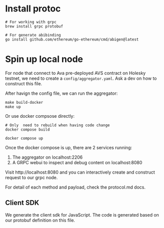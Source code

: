# Install protoc

```
# For working with grpc
brew install grpc protobuf

# For generate abibinding
go install github.com/ethereum/go-ethereum/cmd/abigen@latest
```

# Spin up local node

For node that connect to Ava pre-deployed AVS contract on Holesky testnet, we need to create a `config/aggregator.yaml`. Ask a dev on how to construct this file.

After havign the config file, we can run the aggregator:

```
make build-docker
make up
```

Or use docker compsose directly:

```
# Only  need to rebuild when having code change
docker compose build

docker compose up
```

Once the docker compose is up, there are 2 services running:

1. The aggregator on localhost:2206
2. A GRPC webui to inspect and debug content on localhost:8080

Visit http://localhost:8080 and you can interactively create and construct
request to our grpc node.

For detail of each method and payload, check the protocol.md docs.


## Client SDK

We generate the client sdk for JavaScript. The code is generated based on our
protobuf definition on this file.

